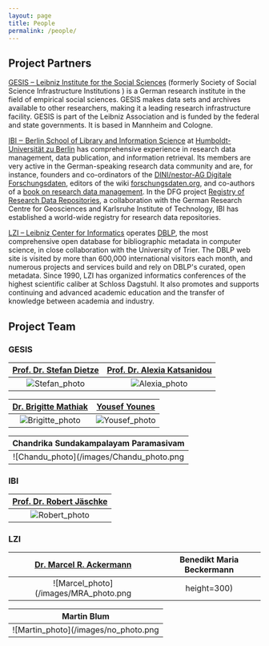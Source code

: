 ```yaml
---
layout: page
title: People
permalink: /people/
---
```


## Project Partners

[GESIS – Leibniz Institute for the Social
Sciences](https://www.gesis.org/) (formerly Society of Social Science
Infrastructure Institutions ) is a German research institute in the
field of empirical social sciences. GESIS makes data sets and archives
available to other researchers, making it a leading research
infrastructure facility.  GESIS is part of the Leibniz Association and
is funded by the federal and state governments. It is based in
Mannheim and Cologne.

[IBI ‒ Berlin School of Library and Information
Science](https://www.ibi.hu-berlin.de/) at [Humboldt-Universität zu
Berlin](https://www.hu-berlin.de/) has comprehensive experience in
research data management, data publication, and information
retrieval. Its members are very active in the German-speaking research
data community and are, for instance, founders and co-ordinators of
the [DINI/nestor-AG Digitale
Forschungsdaten](https://dini.de/ag/dininestor-ag-forschungsdaten/),
editors of the wiki
[forschungsdaten.org](https://forschungsdaten.org), and co-authors of
a [book on research data
management](https://handbuch.tib.eu/w/Lehrbuch_Forschungsdatenmanagement). In
the DFG project [Registry of Research Data
Repositories](https://re3data.org), a collaboration with the German
Research Centre for Geosciences and Karlsruhe Institute of Technology,
IBI has established a world-wide registry for research data
repositories.

[LZI – Leibniz Center for Informatics](https://www.dagstuhl.de/)
operates [DBLP](https://dblp.org/), the most comprehensive open
database for bibliographic metadata in computer science, in close
collaboration with the University of Trier. The DBLP web site is
visited by more than 600,000 international visitors each month, and
numerous projects and services build and rely on DBLP's curated, open
metadata.  Since 1990, LZI has organized informatics conferences of
the highest scientific caliber at Schloss Dagstuhl. It also promotes
and supports continuing and advanced academic education and the
transfer of knowledge between academia and industry.


## Project Team

### GESIS

|[Prof. Dr. Stefan Dietze](https://www.gesis.org/en/institute/staff/person/stefan.dietze)             |  [Prof. Dr. Alexia Katsanidou](https://www.gesis.org/en/institute/staff/person/alexia.katsanidou)      |
|:-------------------------:|:-------------------------:|
|![Stefan_photo](https://gris.gesis.org/files/photos/1061.jpg)  |  ![Alexia_photo](https://gris.gesis.org/files/photos/683.jpg) |

|[Dr. Brigitte Mathiak](https://www.gesis.org/en/institute/staff/person/brigitte.mathiak)             |  [Yousef Younes](https://www.gesis.org/institut/mitarbeiterverzeichnis/person/Yousef.Younes)           |
|:-------------------------:|:-------------------------:|
|![Brigitte_photo](https://gris.gesis.org/files/photos/684.jpg)  |  ![Yousef_photo](https://gris.gesis.org/files/photos/1161.jpg)    |

|Chandrika Sundakampalayam Paramasivam                                                                |
|:-------------------------:|
|![Chandu_photo](/images/Chandu_photo.png | height=300)          |

### IBI

|[Prof. Dr. Robert Jäschke](https://amor.cms.hu-berlin.de/~jaeschkr/)|
|:-------------------------:|
|![Robert_photo](https://amor.cms.hu-berlin.de/~jaeschkr/img/me.jpg)|

### LZI

|[Dr. Marcel R. Ackermann](https://dagstuhl.de/ackermann)       |  Benedikt Maria Beckermann |
|:-------------------------:|:-------------------------:|
|![Marcel_photo](/images/MRA_photo.png | height=300)    |  ![Bene_photo](/images/no_photo.png | height=300)|

|Martin Blum                                                    |
|:-------------------------:|
|![Martin_photo](/images/no_photo.png | height=300)     |
